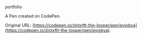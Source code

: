 portfolio 

A Pen created on CodePen.

Original URL: [https://codepen.io/zlxtxftt-the-looper/pen/pvjxbya](https://codepen.io/zlxtxftt-the-looper/pen/pvjxbya).

